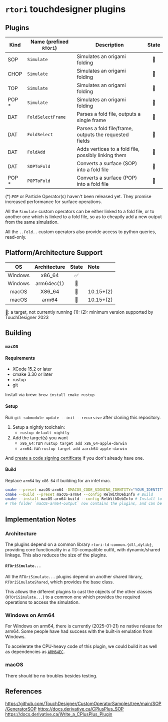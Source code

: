 # `rtori` touchdesigner plugins

## Plugins

|Kind |Name (prefixed `RTOri`) |Description                                              |State|
|-----|------------------------|---------------------------------------------------------|:---:|
|SOP  | `Simulate`             | Simulates an origami folding                            |🚧|
|CHOP | `Simulate`             | Simulates an origami folding                            |🎯|
|TOP  | `Simulate`             | Simulates an origami folding                            |🎯|
|POP *| `Simulate`             | Simulates an origami folding                            |🎯|
|DAT  | `FoldSelectFrame`      | Parses a fold file, outputs a single frame              |🎯|
|DAT  | `FoldSelect`           | Parses a fold file/frame, outputs the requested fields  |🎯|
|DAT  | `FoldAdd`              | Adds vertices to a fold file, possibly linking them     |🎯|
|DAT  | `SOPToFold`            | Converts a surface (SOP) into a fold file               |🎯|
|POP *| `POPToFold`            | Converts a surface (POP) into a fold file               |🎯|

(*):`POP` or Particle Operator(s) haven't been released yet. They promise increased performance for surface operations.


All the `Simulate` custom operators can be either linked to a fold file,
or to another one which is linked to a fold file, so as to cheapily add a new output from the same simulation.

All the `..Fold..` custom operators also provide access to python queries, read-only.

## Platform/Architecture Support

|OS       |Architecture|State|Note |
|:-------:|:----------:|:---:|:----|
|Windows  |x86_64      |✅   ||
|Windows  |arm64ec(1)  |🎯   ||
|macOS    |X86_64      |🎯   |10.15+(2)|
|macOS    |arm64       |🎯   |10.15+(2)|

🎯: a target, not currently running
(1): 
(2): minimum version supported by TouchDesigner 2023

## Building

### `macOS`

#### Requirements

- XCode 15.2 or later
- cmake 3.30 or later
- rustup 
- git

Install via brew: `brew install cmake rustup`

#### Setup

Run `git submodule update --init --recursive` after cloning this repository.

1. Setup a nightly toolchain:
    - `rustup default nightly`
2. Add the target(s) you want
    - `x86_64`: run `rustup target add x86_64-apple-darwin`
    - `arm64`: run `rustup target add aarch64-apple-darwin`

And [create a code signing certificate](https://www.simplified.guide/macos/keychain-cert-code-signing-create) if you don't already have one.

#### Build

Replace `arm64` by `x86_64` if building for an intel mac.

```sh
cmake --preset macOS-arm64 -DMACOS_CODE_SIGNING_IDENTITY="YOUR_IDENTITY" # Configure
cmake --build --preset macOS-arm64 --config RelWithDebInfo # Build
cmake --install macOS-arm64-build --config RelWithDebInfo # Install to `macOS-arm64-output`
# The folder `macOS-arm64-output` now contains the plugins, and can be copied and renamed to `Plugins/` inside the target projects
```

## Implementation Notes

### Architecture

The plugins depend on a common library `rtori-td-common.{dll,dylib}`, providing core functionality in a TD-compatible outfit, with dynamic/shared linkage. This also reduces the size of the plugins.

#### `RTOriSimulate...`

All the `RTOriSimulate...` plugins depend on another shared library,
`RTOriSimulateShared`, which provides the base class.

This allows the different plugins to cast the objects of the other classes (`RTOriSimulate...`)
to a common one which provides the required operations to access the simulation.

### Windows on Arm64

For Windows on arm64, there is currently (2025-01-21) no native release for arm64.
Some people have had success with the built-in emulation from Windows.

To accelerate the CPU-heavy code of this plugin, we could build it as well as dependencies as [`ARM64EC`](https://learn.microsoft.com/en-us/windows/arm/arm64ec).

### macOS

There should be no troubles besides testing.

## References

<https://github.com/TouchDesigner/CustomOperatorSamples/tree/main/SOP/GeneratorSOP>
<https://docs.derivative.ca/CPlusPlus_SOP>
<https://docs.derivative.ca/Write_a_CPlusPlus_Plugin>
